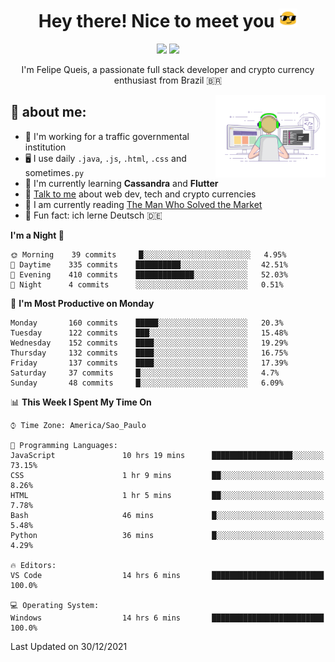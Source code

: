 
<h1 align="center">Hey there! Nice to meet you <img src="assets/sunglasses.gif" width="30"/></h1>

<p align="center">
  <a href="https://www.linkedin.com/in/fqueis"><img src="https://img.shields.io/badge/-LinkedIn-blue?style=flat&logo=Linkedin&logoColor=white" /></a>
  <a href="mailto:fqueis@gmail.com"><img src="https://img.shields.io/badge/-Gmail-c14438?style=flat&logo=Gmail&logoColor=white" /></a>
</p>

<p align="center">I'm Felipe Queis, a passionate full stack developer and crypto currency enthusiast from Brazil 🇧🇷</p>

<img width="35%" align="right" alt="fqueis" src="assets/profile.gif" /></p>

## 🤵 about me:

- 🏢 I'm working for a traffic governmental institution
- 🖥️ I use daily `.java`, `.js`, `.html`, `.css` and sometimes`.py`
- 🌱 I'm currently learning **Cassandra** and **Flutter**
- 💬 [Talk to me](https://github.com/fqueis/fqueis/discussions) about web dev, tech and crypto currencies
- 📖 I am currently reading [The Man Who Solved the Market](https://amzn.com/073521798X)
- 💭 Fun fact: ich lerne Deutsch 🇩🇪

<!--START_SECTION:waka-->
**I'm a Night 🦉** 

```text
🌞 Morning    39 commits     █░░░░░░░░░░░░░░░░░░░░░░░░   4.95% 
🌆 Daytime    335 commits    ██████████░░░░░░░░░░░░░░░   42.51% 
🌃 Evening    410 commits    █████████████░░░░░░░░░░░░   52.03% 
🌙 Night      4 commits      ░░░░░░░░░░░░░░░░░░░░░░░░░   0.51%

```
📅 **I'm Most Productive on Monday** 

```text
Monday       160 commits    █████░░░░░░░░░░░░░░░░░░░░   20.3% 
Tuesday      122 commits    ███░░░░░░░░░░░░░░░░░░░░░░   15.48% 
Wednesday    152 commits    ████░░░░░░░░░░░░░░░░░░░░░   19.29% 
Thursday     132 commits    ████░░░░░░░░░░░░░░░░░░░░░   16.75% 
Friday       137 commits    ████░░░░░░░░░░░░░░░░░░░░░   17.39% 
Saturday     37 commits     █░░░░░░░░░░░░░░░░░░░░░░░░   4.7% 
Sunday       48 commits     █░░░░░░░░░░░░░░░░░░░░░░░░   6.09%

```


📊 **This Week I Spent My Time On** 

```text
⌚︎ Time Zone: America/Sao_Paulo

💬 Programming Languages: 
JavaScript               10 hrs 19 mins      ██████████████████░░░░░░░   73.15% 
CSS                      1 hr 9 mins         ██░░░░░░░░░░░░░░░░░░░░░░░   8.26% 
HTML                     1 hr 5 mins         ██░░░░░░░░░░░░░░░░░░░░░░░   7.78% 
Bash                     46 mins             █░░░░░░░░░░░░░░░░░░░░░░░░   5.48% 
Python                   36 mins             █░░░░░░░░░░░░░░░░░░░░░░░░   4.29%

🔥 Editors: 
VS Code                  14 hrs 6 mins       █████████████████████████   100.0%

💻 Operating System: 
Windows                  14 hrs 6 mins       █████████████████████████   100.0%

```


 Last Updated on 30/12/2021
<!--END_SECTION:waka-->
